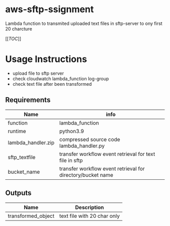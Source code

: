# aws-sftp-ssignment
Lambda function to transmited uploaded text files in sftp-server to ony first 20 charcture  

[[_TOC_]]

# Usage Instructions
- upload file to sftp server
- check cloudwatch lambda_function log-group
- check text file after been transformed 

## Requirements
| Name | info |
|------|---------|
| function | lambda_function |
| runtime | python3.9 |
| lambda_handler.zip | compressed source code lambda_handler.py |
| sftp_textfile | transfer workflow event retrieval for text file in sftp |
| bucket_name | transfer workflow event retrieval for directory/bucket name |


## Outputs

| Name | Description |
|------|-------------|
| transformed_object | text file with 20 char only |
